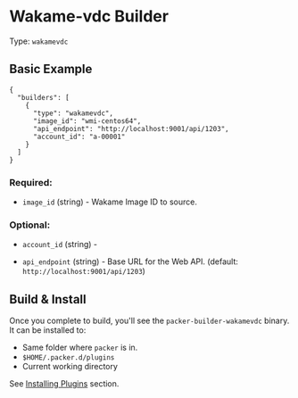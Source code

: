 # Wakame-vdc Builder

Type: ``wakamevdc``

## Basic Example

``` {.javascript}
{
  "builders": [
    {
      "type": "wakamevdc",
      "image_id": "wmi-centos64",
      "api_endpoint": "http://localhost:9001/api/1203",
      "account_id": "a-00001"
    }
  ]
}
```

### Required:

- `image_id` (string) - Wakame Image ID to source.

### Optional:

- `account_id` (string) -

- `api_endpoint` (string) - Base URL for the Web API. (default: ``http://localhost:9001/api/1203``)

## Build & Install

Once you complete to build, you'll see the ``packer-builder-wakamevdc`` binary. It can be installed to:

- Same folder where ``packer`` is in.
- ``$HOME/.packer.d/plugins``
- Current working directory

See [Installing Plugins](https://www.packer.io/docs/extend/plugins.html) section.
